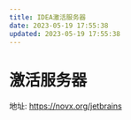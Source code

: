 ```yaml
---
title: IDEA激活服务器
date: 2023-05-19 17:55:38
updated: 2023-05-19 17:55:38
---
```



# 激活服务器

地址: https://novx.org/jetbrains

